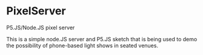 # PixelServer
P5.JS/Node.JS pixel server

This is a simple node.JS server and P5.JS sketch that is being used to demo the possibility of phone-based light shows in seated venues.

